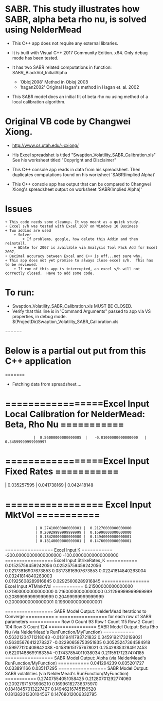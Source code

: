 
# SABR. This study illustrates how SABR, alpha beta rho nu, is solved using NelderMead 

+ This C++ app does not require any external libraries.  
+ It is built with Visual C++ 2017 Community Edition. x64.  Only debug mode has been tested.

+ It has two SABR related computations in function: SABR_BlackVol_InitialAlpha
	+ 'Obloj2008'  Method in Obloj 2008
	+ 'hagan2002'  Original Hagan's method in Hagan et. al. 2002
+ This SABR model does an initial fit of beta rho nu using method of a local calibration algorithm.  

# Original VB code by Changwei Xiong. 
+ http://www.cs.utah.edu/~cxiong/

+ His Excel spreadshet is titled "Swaption_Volatility_SABR_Calibration.xls" See his worksheet titled "Copyright and Disclaimer"  
+ This C++ console app reads in data from his spreadsheet.  Then duplicates computations found on his worksheet 'SABR(Implied Alpha)'
+ This C++ console app has output that can be compared to Changwei Xiong's spreadsheet output on worksheet 'SABR(Implied Alpha)'

# Issues
	+ This code needs some cleanup. It was meant as a quick study.
	+ Excel s/h was tested with Excel 2007 on Windows 10 Business
	+ Two addins are used
		+ Solver
			+ If problems, google, how delete this Addin and then reinstall.
		+ EDate for 2007 is available via Analysis Tool Pack Add for Excel 2007,
	+ Decimal accuracy between Excel and C++ is off...not sure why.
	+ This app does not yet promise to always close excel s/h.  This has to be reviewed.
		+ If run of this app is interrupted, an excel s/h will not correctly closed.  Have to add some code.
	
# To run: 
+ Swaption_Volatility_SABR_Calibration.xls MUST BE CLOSED.
+ Verify that this line is in 'Command Arguments" passed to app via VS properties, in debug mode.
$(ProjectDir)Swaption_Volatility_SABR_Calibration.xls
	
	
======
# Below is a partial out put from this C++ application
=======
+ Fetching data from spreadsheet....

# =================Excel Input Local Calibration for NelderMead: Beta, Rho Nu ===========
                 |  0.56000000000000005  |   -0.01000000000000000   |   0.34599999999999997
# =================Excel Input Fixed Rates ===========
| 0.035257595
| 0.041738169
| 0.042418148
# ================= Excel Input MktVol ===========
                  | 0.27410000000000001 |  0.21270000000000000    
                  | 0.20929999999999999 |  0.16990000000000000
                  | 0.18420000000000000 |  0.14940000000000001
                  | 0.18140000000000001 |  0.14760000000000001 
================= Excel Input K ===========
                -200.00000000000000000  -100.00000000000000000  
================= Excel Input StrikeRates_K ===========
                  0.01525759459242056     0.02525759459242056   
                  0.02173816907673853     0.03173816907673853 
                  0.02241814840263004     0.03241814840263003  
                  0.01925608289916845     0.02925608289916845 
================= Excel Input ATMmktVol ===========
                  0.21500000000000000     0.21900000000000000 
                  0.21600000000000000     0.21299999999999999 
                  0.20899999999999999     0.20499999999999999  
                  0.20000000000000001     0.19600000000000001 
				  
================= SABR Model Output: NelderMead Iterations to Converge ========== =
=================       for each row of SABR parameters  ===========
Row 0 Count 93
Row 1 Count 115
Row 2 Count 104
Row 3 Count 124
================= SABR Model Output: Beta Rho Nu (via NelderMead's RunFunction/MyFunction) ===========
                  0.56321204711218043    -0.01319411793721832     0.34591921732199021
                  0.56305676412278327    -0.02290658753951835     0.30525247364584918
                  0.59977120409842088    -0.15816151757678021     0.25428353284912453
                  0.62201488699163354    -0.17437854011038034     0.21155171237474185
================= SABR Model Output: Alpha (via NelderMead's RunFunction/MyFunction)  ===========
0.041294239
0.035201727
0.033891166
0.035117295
================= SABR Model Output: SABR volatilities  (via NelderMead's RunFunction/MyFunction)  ===========
                  0.27407554051058425     0.21280701292774060     
                  0.20927971575906210     0.16996182736375970    
                  0.18418457013227427     0.14946216745150520   
                  0.18138201330104567     0.14768012006332795 






				